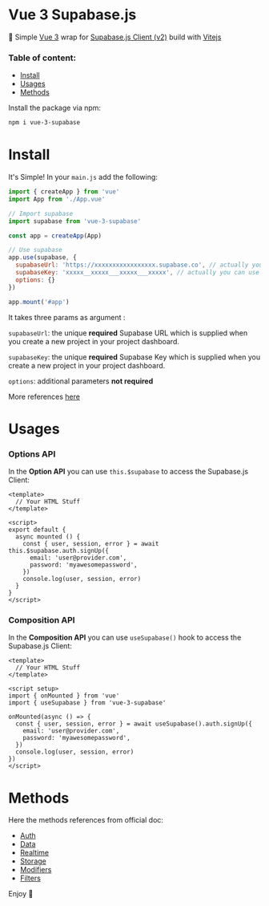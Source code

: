 # Vue 3 Supabase.js

:hamburger: Simple [Vue 3](https://github.com/vuejs/docs-next) wrap for [Supabase.js Client (v2)](https://supabase.io/docs/reference/javascript/supabase-client) build with [Vitejs](https://github.com/vitejs/vite)

### Table of content:
- [Install](#install)
- [Usages](#usages)
- [Methods](#methods)

Install the package via npm:

``` bash
npm i vue-3-supabase
```

# Install

It's Simple! In your `main.js` add the following:

``` javascript
import { createApp } from 'vue'
import App from './App.vue'

// Import supabase
import supabase from 'vue-3-supabase'

const app = createApp(App)

// Use supabase
app.use(supabase, {
  supabaseUrl: 'https://xxxxxxxxxxxxxxxxx.supabase.co', // actually you can use something like import.meta.env.VITE_SUPABASE_URL
  supabaseKey: 'xxxxx__xxxxx___xxxxx___xxxxx', // actually you can use something like import.meta.env.VITE_SUPABASE_KEY,
  options: {}
})

app.mount('#app')
```

It takes three params as argument :

`supabaseUrl`: the unique **required** Supabase URL which is supplied when you create a new project in your project dashboard.

`supabaseKey`: the unique **required** Supabase Key which is supplied when you create a new project in your project dashboard.

`options`: additional parameters **not required**

More references [here](https://supabase.io/docs/reference/javascript/initializing)

# Usages

### Options API

In the **Option API** you can use `this.$supabase` to access the Supabase.js Client:

``` vue
<template>
  // Your HTML Stuff
</template>

<script>
export default {
  async mounted () {
    const { user, session, error } = await this.$supabase.auth.signUp({
      email: 'user@provider.com',
      password: 'myawesomepassword',
    })
    console.log(user, session, error)
  }
}
</script>
```

### Composition API

In the **Composition API** you can use `useSupabase()` hook to access the Supabase.js Client:

``` vue
<template>
  // Your HTML Stuff
</template>

<script setup>
import { onMounted } from 'vue'
import { useSupabase } from 'vue-3-supabase'

onMounted(async () => {
  const { user, session, error } = await useSupabase().auth.signUp({
    email: 'user@provider.com',
    password: 'myawesomepassword',
  })
  console.log(user, session, error)
})
</script>
```

# Methods

Here the methods references from official doc:

- [Auth](https://supabase.io/docs/reference/javascript/auth-signup)
- [Data](https://supabase.io/docs/reference/javascript/select)
- [Realtime](https://supabase.io/docs/reference/javascript/subscribe)
- [Storage](https://supabase.io/docs/reference/javascript/storage-createbucket)
- [Modifiers](https://supabase.io/docs/reference/javascript/using-modifiers)
- [Filters](https://supabase.io/docs/reference/javascript/using-filters)

Enjoy :punch:
